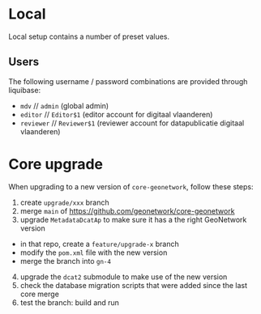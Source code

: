 # Local

Local setup contains a number of preset values. 

## Users

The following username / password combinations are provided through liquibase:

- `mdv` // `admin` (global admin)
- `editor` // `Editor$1` (editor account for digitaal vlaanderen)
- `reviewer` // `Reviewer$1` (reviewer account for datapublicatie digitaal vlaanderen)


# Core upgrade

When upgrading to a new version of `core-geonetwork`, follow these steps:

1. create `upgrade/xxx` branch
2. merge `main` of https://github.com/geonetwork/core-geonetwork
3. upgrade `MetadataDcatAp` to make sure it has a the right GeoNetwork version
  - in that repo, create a `feature/upgrade-x` branch
  - modify the `pom.xml` file with the new version
  - merge the branch into `gn-4`
4. upgrade the `dcat2` submodule to make use of the new version
5. check the database migration scripts that were added since the last core merge
6. test the branch: build and run
